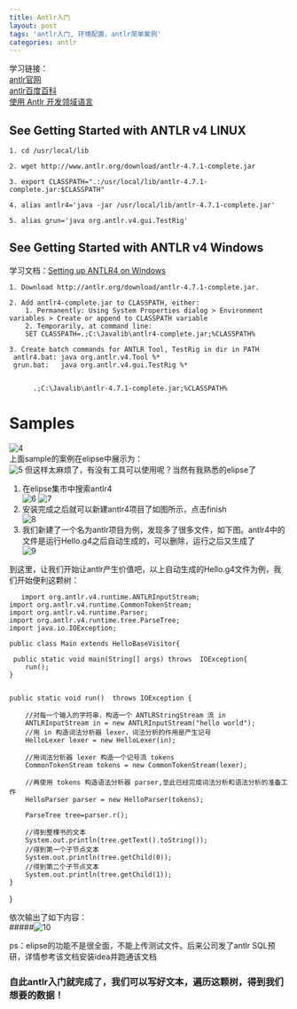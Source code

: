 ```yaml
---
title: Antlr入门
layout: post
tags: 'antlr入门, 环境配置，antlr简单案例'
categories: antlr
---
```

学习链接：  
[antlr官网](http://www.antlr.org/)  
[antlr百度百科](https://baike.baidu.com/item/antlr/9368750?fr=aladdin)  
[使用 Antlr 开发领域语言 ](https://www.ibm.com/developerworks/cn/java/j-lo-antlr/)   
## See Getting Started with ANTLR v4 LINUX

    1. cd /usr/local/lib 

    2. wget http://www.antlr.org/download/antlr-4.7.1-complete.jar  

    3. export CLASSPATH=".:/usr/local/lib/antlr-4.7.1-complete.jar:$CLASSPATH"
    
    4. alias antlr4='java -jar /usr/local/lib/antlr-4.7.1-complete.jar'
    
    5. alias grun='java org.antlr.v4.gui.TestRig'   

## See Getting Started with ANTLR v4 Windows
学习文档：[Setting up ANTLR4 on Windows](https://levlaz.org/setting-up-antlr4-on-windows/)

    1. Download http://antlr.org/download/antlr-4.7.1-complete.jar.  

    2. Add antlr4-complete.jar to CLASSPATH, either:
        1. Permanently: Using System Properties dialog > Environment variables > Create or append to CLASSPATH variable
        2. Temporarily, at command line:
        SET CLASSPATH=.;C:\Javalib\antlr4-complete.jar;%CLASSPATH%  
        
    3. Create batch commands for ANTLR Tool, TestRig in dir in PATH
     antlr4.bat: java org.antlr.v4.Tool %*
     grun.bat:   java org.antlr.v4.gui.TestRig %*
     
     
     ‪     .;C:\Javalib\antlr-4.7.1-complete.jar;%CLASSPATH%   
     
# Samples

![4](http://p1vuoao0b.bkt.clouddn.com/JekyllWriter/4.png)  
上面sample的案例在elipse中展示为：    
![5](http://p1vuoao0b.bkt.clouddn.com/JekyllWriter/5.png) 
但这样太麻烦了，有没有工具可以使用呢？当然有我熟悉的elipse了
1. 在elipse集市中搜索antlr4  
![6](http://p1vuoao0b.bkt.clouddn.com/JekyllWriter/6.png)
![7](http://p1vuoao0b.bkt.clouddn.com/JekyllWriter/7.png)
2. 安装完成之后就可以新建antlr4项目了如图所示，点击finish  
![8](http://p1vuoao0b.bkt.clouddn.com/JekyllWriter/8.png)
3. 我们新建了一个名为antlr项目为例，发现多了很多文件，如下图。antlr4中的文件是运行Hello.g4之后自动生成的，可以删除，运行之后又生成了  
![9](http://p1vuoao0b.bkt.clouddn.com/JekyllWriter/9.png)

到这里，让我们开始让antlr产生价值吧，以上自动生成的Hello.g4文件为例，我们开始便利这颗树： 
 

 
       import org.antlr.v4.runtime.ANTLRInputStream;
    import org.antlr.v4.runtime.CommonTokenStream;
    import org.antlr.v4.runtime.Parser;
    import org.antlr.v4.runtime.tree.ParseTree;
    import java.io.IOException;

    public class Main extends HelloBaseVisitor{

     public static void main(String[] args) throws  IOException{
        run();
    }


    public static void run()  throws IOException {

        //对每一个输入的字符串，构造一个 ANTLRStringStream 流 in
        ANTLRInputStream in = new ANTLRInputStream("hello world");
        //用 in 构造词法分析器 lexer，词法分析的作用是产生记号
        HelloLexer lexer = new HelloLexer(in);

        //用词法分析器 lexer 构造一个记号流 tokens
        CommonTokenStream tokens = new CommonTokenStream(lexer);

        //再使用 tokens 构造语法分析器 parser,至此已经完成词法分析和语法分析的准备工作
        HelloParser parser = new HelloParser(tokens);

        ParseTree tree=parser.r();

        //得到整棵书的文本
        System.out.println(tree.getText().toString());
        //得到第一个子节点文本
        System.out.println(tree.getChild(0));
        //得到第二个子节点文本
        System.out.println(tree.getChild(1));
    }
}  
  
依次输出了如下内容：  
#####![10](http://p1vuoao0b.bkt.clouddn.com/JekyllWriter/10.png)


 ps：elipse的功能不是很全面，不能上传测试文件。后来公司发了antlr SQL预研，详情参考该文档安装idea并跑通该文档  
### 自此antlr入门就完成了，我们可以写好文本，遍历这颗树，得到我们想要的数据！